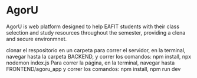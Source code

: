 # AgorU
AgorU is web platform designed to help EAFIT students with their class selection and study resources throughout the semester, providing a clena and secure environmnet.


clonar el respositorio en un carpeta
para correr el servidor, en la terminal, navegar hasta la carpeta BACKEND, y correr los comandos: npm install, npx nodemon index.js
Para correr la página, en la terminal, navegar hasta FRONTEND/agoru_app y correr los comandos: npm install, npm run dev
